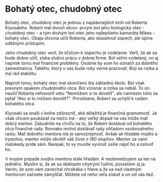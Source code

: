 # Bohatý otec, chudobný otec
Bohatý otec, chudobný otec je jednou z najslávnejších kníh od Roberta Kiyosakiho. Robert mal dvoch otcov: prvým bol jeho biologický otec - chudobný otec - a tým druhým bol otec jeho najlepšieho kamaráta Mikea - bohatý otec. Obaja otcovia učili Roberta, ako dosiahnuť úspech, ale úplne odlišnými prístupmi.

Jeho chudobný otec veril, že kľúčom k úspechu je vzdelanie. Veril, že ak sa bude dobre učiť, získa slušnú prácu v dobrej firme. Bol veľmi vzdelaný, no aj napriek tomu mal finančné problémy. Osobne by som ho označil za dobrého zamestnanca. Takého, ktorý u vás bude roky verne pracovať. Bojí sa rizika a má rád stabilitu.

Naproti tomu, bohatý otec mal ukončenú iba základnú školu. Bol však presným opakom chudobného otca. Bol vizionár a rizika sa nebál. To on naučil Roberta nehovoriť vetu "Nemôžem si to dovoliť", ale namiesto toho sa pýtať "Ako si to môžem dovoliť?". Prirodzene, Robert sa uchýlil k radám bohatého otca.

Kiyosaki sa snaží v knihe zdôrazniť, aká dôležitá je finančná gramotnosť. Ja však chcem poukázať na niečo iné - aký veľký dopad na vás môže mať dobrý mentor. Zabudnite na chvíľu na to, že Robert dostával od bohatého otca finančné rady. Rovnako mohol dostávať rady ohľadom osobnostného rastu. Mať dobrého mentora nie je samozrejmosť. Avšak ak hľadáte múdro a trpezlivo, mentor môže obrátiť váš život o 180 stupňov. Mentor za vami málokedy príde sám. Naopak, to vy musíte vyvinúť úsilie nájsť ho a osloviť ho.

V mojom prípade svojho mentora stále hľadám. A neobmedzujem sa len na jedného. Myslím si, že ak sa obklopím chytrými ľuďmi, porastiem aj ja. Verím, že som vám zanechal chrobáka v hlave a že sa nad vlastným mentorom začnete zamýšľať. Môžete od neho veľa získať a on od vás tiež.
